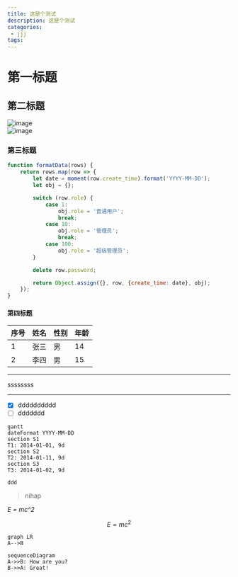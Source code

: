 ```yaml
---
title: 这是个测试
description: 这是个测试
categories:
 - jjj
tags:
---
```


# 第一标题
## 第二标题
![image](http://note.youdao.com/favicon.ico)       
![image](http://note.youdao.com/favicon.ico)
### 第三标题

```js
function formatData(rows) {
    return rows.map(row => {
        let date = moment(row.create_time).format('YYYY-MM-DD');
        let obj = {};

        switch (row.role) {
            case 1:
                obj.role = '普通用户';
                break;
            case 10:
                obj.role = '管理员';
                break;
            case 100:
                obj.role = '超级管理员';
        }

        delete row.password;

        return Object.assign({}, row, {create_time: date}, obj);
    });
}
```

#### 第四标题


序号 | 姓名 | 性别 | 年龄
---|---|---|---
1 | 张三|男|14
2|李四| 男|15


---
ssssssss

---
- [x] dddddddddd
- [ ] ddddddd

```
gantt
dateFormat YYYY-MM-DD
section S1
T1: 2014-01-01, 9d
section S2
T2: 2014-01-11, 9d
section S3
T3: 2014-01-02, 9d
```

```
ddd
```

>nihap 

_E = mc^2_

```math
E = mc^2
```

```
graph LR
A-->B
```

```
sequenceDiagram
A->>B: How are you?
B->>A: Great!
```
> 